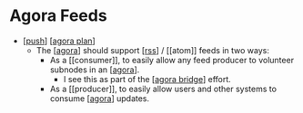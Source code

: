 # Agora Feeds

- [[push]] [[agora plan]]
  - The [[agora]] should support [[rss]] / [[atom]] feeds in two ways:
    - As a [[consumer]], to easily allow any feed producer to volunteer subnodes in an [[agora]].
      - I see this as part of the [[agora bridge]] effort.
    - As a [[producer]], to easily allow users and other systems to consume [[agora]] updates.


[//begin]: # "Autogenerated link references for markdown compatibility"
[push]: push "Push"
[agora plan]: agora-plan "Agora Plan"
[agora]: agora "Agora"
[rss]: rss "Rss"
[agora bridge]: agora-bridge "Agora Bridge"
[//end]: # "Autogenerated link references"